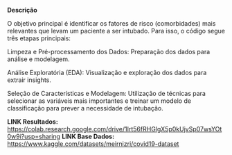 **Descrição**

O objetivo principal é identificar os fatores de risco (comorbidades) mais relevantes que levam um paciente a ser intubado. Para isso, o código segue três etapas principais:

Limpeza e Pré-processamento dos Dados: Preparação dos dados para análise e modelagem.

Análise Exploratória (EDA): Visualização e exploração dos dados para extrair insights.

Seleção de Características e Modelagem: Utilização de técnicas para selecionar as variáveis mais importantes e treinar um modelo de classificação para prever a necessidade de intubação.


**LINK Resultados:** https://colab.research.google.com/drive/1Irt56fRHGlgX5p0kUjvSp07wsYOt0w9i?usp=sharing
**LINK Base Dados:** https://www.kaggle.com/datasets/meirnizri/covid19-dataset
